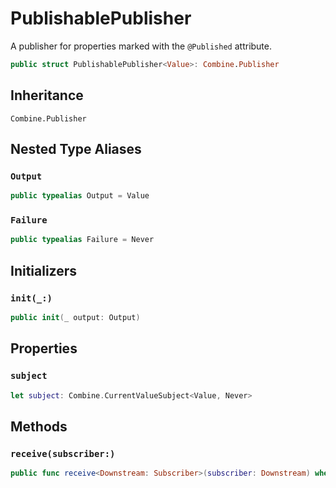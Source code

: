 # PublishablePublisher

A publisher for properties marked with the `@Published` attribute.

``` swift
public struct PublishablePublisher<Value>: Combine.Publisher
```

## Inheritance

`Combine.Publisher`

## Nested Type Aliases

### `Output`

``` swift
public typealias Output = Value
```

### `Failure`

``` swift
public typealias Failure = Never
```

## Initializers

### `init(_:)`

``` swift
public init(_ output: Output)
```

## Properties

### `subject`

``` swift
let subject: Combine.CurrentValueSubject<Value, Never>
```

## Methods

### `receive(subscriber:)`

``` swift
public func receive<Downstream: Subscriber>(subscriber: Downstream) where Downstream.Input == Value, Downstream.Failure == Never
```
